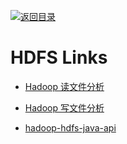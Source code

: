 [![返回目录](https://user-images.githubusercontent.com/5803001/38079637-ff0abcf0-3371-11e8-9b76-ad651620afc7.jpg)](https://github.com/wxyyxc1992/Awesome-Links) 
 
 
# HDFS Links

* [Hadoop 读文件分析](http://shiyanjun.cn/archives/962.html)

* [Hadoop 写文件分析](http://shiyanjun.cn/archives/942.html)

- [hadoop-hdfs-java-api](https://tutorials.techmytalk.com/2014/08/16/hadoop-hdfs-java-api/)
